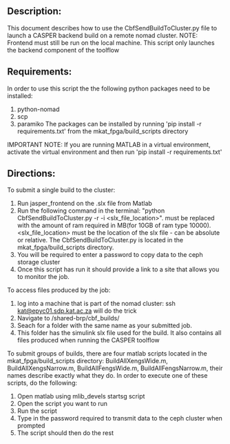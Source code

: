Description:
-----------
This document describes how to use the CbfSendBuildToCluster.py file to launch a CASPER backend build on a remote nomad cluster.
NOTE: Frontend must still be run on the local machine. This script only launches the backend component of the toolflow

Requirements:
-----------
In order to use this script the the following python packages need to be installed:
1. python-nomad
2. scp
3. paramiko
The packages can be installed by running 'pip install -r requirements.txt' from the mkat_fpga/build_scripts directory

IMPORTANT NOTE: If you are running MATLAB in a virtual environment, activate the virtual environment and then run 'pip install -r requirements.txt'

Directions:
-----------
To submit a single build to the cluster:
1. Run jasper_frontend on the .slx file from Matlab
2. Run the following command in the terminal: "python CbfSendBuildToCluster.py -r <ram> -i <slx_file_location>". <ram> must be replaced with the amount of ram required in MB(for 10GB of ram type 10000). <slx_file_location> must be the location of the slx file - can be absolute or relative. The CbfSendBuildToCluster.py is located in the mkat_fpga/build_scripts directory.
3. You will be required to enter a password to copy data to the ceph storage cluster
4. Once this script has run it should provide a link to a site that allows you to monitor the job.

To access files produced by the job:
1. log into a machine that is part of the nomad cluster: ssh kat@epyc01.sdp.kat.ac.za will do the trick
2. Navigate to /shared-brp/cbf_builds/
2. Seach for a folder with the same name as your submitted job.
3. This folder has the simulink slx file used for the build. It also contains all files produced when running the CASPER toolflow

To submit groups of builds, there are four matlab scripts located in the mkat_fpga/build_scripts directory: BuildAllXengsWide.m, BuildAllXengsNarrow.m, BuildAllFengsWide.m, BuildAllFengsNarrow.m, their names describe exactly what they do. In order to execute one of these scripts, do the following:
1. Open matlab using mlib_devels startsg script
2. Open the script you want to run
3. Run the script
4. Type in the password required to transmit data to the ceph cluster when prompted
5. The script should then do the rest
